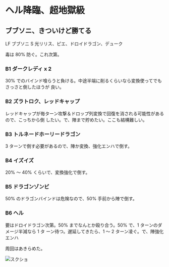 # ヘル降臨、超地獄級 

## ブブソニ、きついけど勝てる

LF ブブソニ
S  光リリス、ピエ、ドロイドラゴン、デューク

毒は 80% 防ぐ。これ次第。

### B1 ダークレディ x 2

30% でのバインド喰らうと負ける。中途半端に削るくらいなら変換使ってでもさっさと倒したほうが
良い。

### B2 ズラトロク、レッドキャップ

レッドキャップが毎ターン攻撃＆ドロップ列変換で回復を消される可能性があるので、こっちから倒
したい。で、陣まで貯めたい。ここも結構難しい。

### B3 トルネードホーリードラゴン

3 ターンで倒す必要があるので、陣か変換、強化エンハで倒す。

### B4 イズイズ

20% 〜 40% くらいで、変換強化で倒す。

### B5 ドラゴンゾンビ

50% のドラゴンバインドは危険なので、50% 手前から陣で倒す。

### B6 ヘル

要はドロイドラゴン次第。50% までなんとか殴り合う。50% で、1 ターンのダメージ半減なら 1 タ
ーン待つ。遅延してきたら、1 〜 2 ターン凌ぐ。で、陣強化エンハ

周回はあきらめた。

![スクショ](http://i.imgur.com/3an1L6pl.jpg )

<!-- vim: set tw=90 filetype=markdown : -->


